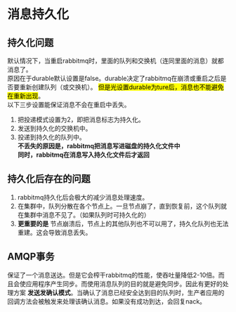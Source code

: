 # 消息持久化

## 持久化问题
默认情况下，当重启rabbitmq时，里面的队列和交换机（连同里面的消息）就都消息了。  
原因在于durable默认设置是false。durable决定了rabbitmq在崩溃或重启之后是否要重新创建队列（或交换机）。 <mark>但是光设置durable为ture后，消息也不能避免在重新出现</mark>。  
以下三步设置能保证消息不会在重启中丢失。  

1. 把投递模式设置为2，即把消息标志为持久化。  
2. 发送到持久化的交换机中。  
3. 投递到持久化的队列中。  
**不丢失的原因是，rabbitmq把消息写进磁盘的持久化文件中**  
**同时，rabbitmq在消息写入持久化文件后才返回**  

## 持久化后存在的问题
1. rabbitmq持久化后会极大的减少消息处理速度。
2. 在集群中，队列分散在各个节点上。一旦节点崩了，直到恢复前，这个队列就在集群中消息不见了。（如果队列时可持久化的）
3. **更重要的是** 节点崩溃后，节点上的其他队列也不可以用了，持久化队列也无法重建。这会导致消息丢失。

## AMQP事务
保证了一个消息送达。但是它会榨干rabbitmq的性能，使吞吐量降低2-10倍。而且会使应用程序产生同步。而使用消息队列的目的就是避免同步。因此有更好的处理方案 **发送发确认模式**。当确认了消息已经安全达到目的队列时，生产者应用的回调方法会被触发来处理该确认消息。如果没有成功到达，会回复nack。  

